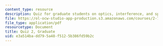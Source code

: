 ```yaml
---
content_type: resource
description: Quiz for graduate students on optics, interference, and spatial filtering.
file: https://ol-ocw-studio-app-production.s3.amazonaws.com/courses/2-71-optics-spring-2009/e3a514badd795a48f5125b386fd59b2c_MIT2_71S09_gquiz2.pdf
file_type: application/pdf
resourcetype: Document
title: Quiz 2, Graduate
uid: e3a514ba-dd79-5a48-f512-5b386fd59b2c
---
```

